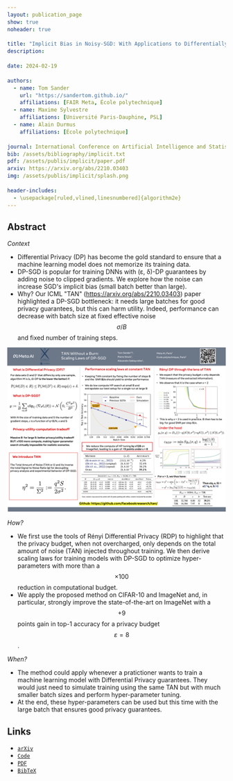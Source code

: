 ```yaml
---
layout: publication_page
show: true
noheader: true

title: "Implicit Bias in Noisy-SGD: With Applications to Differentially Private Training"
description: 

date: 2024-02-19

authors:
  - name: Tom Sander
    url: "https://sandertom.github.io/"
    affiliations: [FAIR Meta, École polytechnique]
  - name: Maxime Sylvestre
    affiliations: [Université Paris-Dauphine, PSL]
  - name: Alain Durmus
    affiliations: [École polytechnique]

journal: International Conference on Artificial Intelligence and Statistics (AISTATS)
bib: /assets/bibliography/implicit.txt
pdf: /assets/publis/implicit/paper.pdf 
arxiv: https://arxiv.org/abs/2210.03403
img: /assets/publis/implicit/splash.png

header-includes:
  - \usepackage[ruled,vlined,linesnumbered]{algorithm2e}
---
```


## Abstract

*Context* 
- Differential Privacy (DP) has become the gold standard to ensure that a machine learning model does not memorize its training data.
- DP-SGD is popular for training DNNs with (ε, δ)-DP guarantees by adding noise to clipped gradients. We explore how the noise can increase SGD's implicit bias (small batch better than large).
- Why? Our ICML "TAN" (https://arxiv.org/abs/2210.03403) paper highlighted a DP-SGD bottleneck: it needs large batches for good privacy guarantees, but this can harm utility. Indeed, performance can decrease with batch size at fixed effective noise $$\sigma/B$$ and fixed number of training steps.
  
<img src="/assets/publis/tan/poster.png" class="img-fluid thumbnail mt-2" alt="Overview. Total Amount of Noise (TAN) for performance improvement under differential privacy constraing.">

*How?*
- We first use the tools of Rényi Differential Privacy (RDP) to highlight that the privacy budget, when not overcharged, only depends on the total amount of noise (TAN) injected throughout training.
We then derive scaling laws for training models with DP-SGD to optimize hyper-parameters with more than a $$\times 100$$ reduction in computational budget.
- We apply the proposed method on CIFAR-10 and ImageNet and, in particular, strongly improve the state-of-the-art on ImageNet with a $$+9$$ points gain in top-1 accuracy for a privacy budget $$\varepsilon = 8$$.

*When?*
- The method could apply whenever a pratictioner wants to train a machine learning model with Differential Privacy guarantees. 
They would just need to simulate training using the same TAN but with much smaller batch sizes and perform hyper-parameter tuning.
- At the end, these hyper-parameters can be used but this time with the large batch that ensures good privacy guarantees. 


<!-- ## Video

<p align="center"><iframe width="560" height="315" src="" title="YouTube video player" frameborder="0" allow="accelerometer; autoplay; clipboard-write; encrypted-media; gyroscope; picture-in-picture" allowfullscreen></iframe></p> -->

## Links

- [`arXiv`]({{page.arxiv}})
- [`Code`]({{page.code}})
- [`PDF`]({{page.pdf}})
- [`BibTeX`]({{page.bib}})

